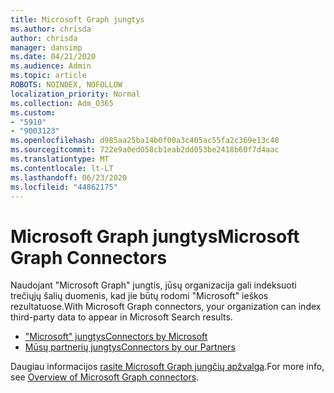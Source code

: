 ```yaml
---
title: Microsoft Graph jungtys
ms.author: chrisda
author: chrisda
manager: dansimp
ms.date: 04/21/2020
ms.audience: Admin
ms.topic: article
ROBOTS: NOINDEX, NOFOLLOW
localization_priority: Normal
ms.collection: Adm_O365
ms.custom:
- "5910"
- "9003123"
ms.openlocfilehash: d985aa25ba14b0f00a3c405ac55fa2c369e13c48
ms.sourcegitcommit: 722e9a0ed058cb1eab2dd053be2418b60f7d4aac
ms.translationtype: MT
ms.contentlocale: lt-LT
ms.lasthandoff: 06/23/2020
ms.locfileid: "44862175"
---
```

# <a name="microsoft-graph-connectors"></a><span data-ttu-id="34de4-102">Microsoft Graph jungtys</span><span class="sxs-lookup"><span data-stu-id="34de4-102">Microsoft Graph Connectors</span></span>

<span data-ttu-id="34de4-103">Naudojant "Microsoft Graph" jungtis, jūsų organizacija gali indeksuoti trečiųjų šalių duomenis, kad jie būtų rodomi "Microsoft" ieškos rezultatuose.</span><span class="sxs-lookup"><span data-stu-id="34de4-103">With Microsoft Graph connectors, your organization can index third-party data to appear in Microsoft Search results.</span></span>

- [<span data-ttu-id="34de4-104">"Microsoft" jungtys</span><span class="sxs-lookup"><span data-stu-id="34de4-104">Connectors by Microsoft</span></span>](https://docs.microsoft.com/microsoftsearch/connectors-gallery#Microsoft)
- [<span data-ttu-id="34de4-105">Mūsų partnerių jungtys</span><span class="sxs-lookup"><span data-stu-id="34de4-105">Connectors by our Partners</span></span>](https://docs.microsoft.com/microsoftsearch/connectors-gallery#Partners)

<span data-ttu-id="34de4-106">Daugiau informacijos [rasite Microsoft Graph jungčių apžvalga](https://docs.microsoft.com/microsoftsearch/connectors-overview).</span><span class="sxs-lookup"><span data-stu-id="34de4-106">For more info, see  [Overview of Microsoft Graph connectors](https://docs.microsoft.com/microsoftsearch/connectors-overview).</span></span>
